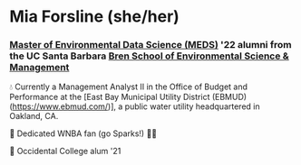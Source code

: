 # Mia Forsline (she/her)
### [Master of Environmental Data Science (MEDS)](https://ucsb-meds.github.io/) '22 alumni from the UC Santa Barbara [Bren School of Environmental Science & Management](https://bren.ucsb.edu/)

💧 Currently a Management Analyst II in the Office of Budget and Performance at the [East Bay Municipal Utility District (EBMUD)(https://www.ebmud.com/)], a public water utility headquartered in Oakland, CA. 

🏀 Dedicated WNBA fan (go Sparks!) 💜💛

🐯 Occidental College alum '21 
